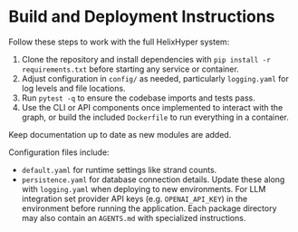 # Build and Deployment Instructions

Follow these steps to work with the full HelixHyper system:

1. Clone the repository and install dependencies with `pip install -r requirements.txt` before starting any service or container.
2. Adjust configuration in `config/` as needed, particularly `logging.yaml` for log levels and file locations.
3. Run `pytest -q` to ensure the codebase imports and tests pass.
4. Use the CLI or API components once implemented to interact with the graph, or build the included `Dockerfile` to run everything in a container.

Keep documentation up to date as new modules are added.

Configuration files include:
- `default.yaml` for runtime settings like strand counts.
- `persistence.yaml` for database connection details.
Update these along with `logging.yaml` when deploying to new environments.
For LLM integration set provider API keys (e.g. `OPENAI_API_KEY`) in the environment before running the application.
Each package directory may also contain an `AGENTS.md` with specialized instructions.
